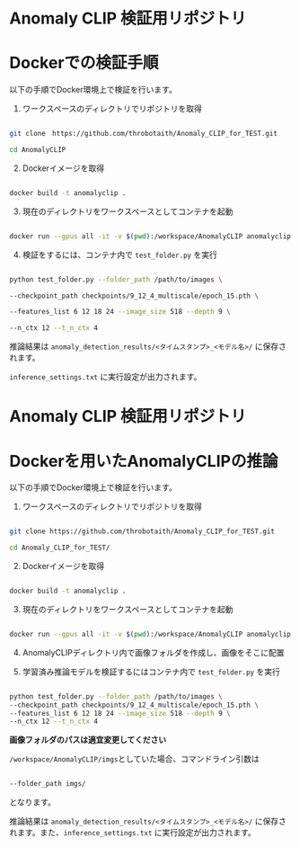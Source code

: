 # Anomaly CLIP 検証用リポジトリ

# Dockerでの検証手順

以下の手順でDocker環境上で検証を行います。

1. ワークスペースのディレクトリでリポジトリを取得

```bash

git clone　https://github.com/throbotaith/Anomaly_CLIP_for_TEST.git

cd AnomalyCLIP

```

2. Dockerイメージを取得

```bash

docker build -t anomalyclip .

```

3. 現在のディレクトリをワークスペースとしてコンテナを起動

```bash

docker run --gpus all -it -v $(pwd):/workspace/AnomalyCLIP anomalyclip

```

4. 検証をするには、コンテナ内で `test_folder.py` を実行

```bash

python test_folder.py --folder_path /path/to/images \

--checkpoint_path checkpoints/9_12_4_multiscale/epoch_15.pth \

--features_list 6 12 18 24 --image_size 518 --depth 9 \

--n_ctx 12 --t_n_ctx 4

```

推論結果は `anomaly_detection_results/<タイムスタンプ>_<モデル名>/` に保存されます。

`inference_settings.txt` に実行設定が出力されます。




# Anomaly CLIP 検証用リポジトリ

# Dockerを用いたAnomalyCLIPの推論

以下の手順でDocker環境上で検証を行います。

1. ワークスペースのディレクトリでリポジトリを取得

```bash

git clone https://github.com/throbotaith/Anomaly_CLIP_for_TEST.git

cd Anomaly_CLIP_for_TEST/

```

2. Dockerイメージを取得

```bash

docker build -t anomalyclip .

```

3. 現在のディレクトリをワークスペースとしてコンテナを起動

```bash

docker run --gpus all -it -v $(pwd):/workspace/AnomalyCLIP anomalyclip

```

4. AnomalyCLIPディレクトリ内で画像フォルダを作成し、画像をそこに配置


5. 学習済み推論モデルを検証するにはコンテナ内で `test_folder.py` を実行

```bash

python test_folder.py --folder_path /path/to/images \
--checkpoint_path checkpoints/9_12_4_multiscale/epoch_15.pth \
--features_list 6 12 18 24 --image_size 518 --depth 9 \
--n_ctx 12 --t_n_ctx 4

```
**画像フォルダのパスは適宜変更してください**

```/workspace/AnomalyCLIP/imgs```としていた場合、コマンドライン引数は

```bash

--folder_path imgs/

```
となります。

推論結果は `anomaly_detection_results/<タイムスタンプ>_<モデル名>/` に保存されます。また、`inference_settings.txt` に実行設定が出力されます。

